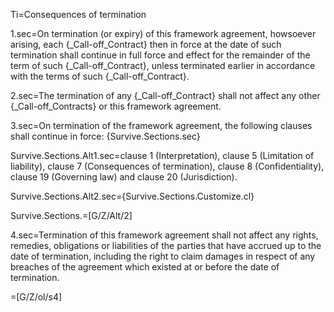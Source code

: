 Ti=Consequences of termination

1.sec=On termination (or expiry) of this framework agreement, howsoever arising, each {_Call-off_Contract} then in force at the date of such termination shall continue in full force and effect for the remainder of the term of such {_Call-off_Contract}, unless terminated earlier in accordance with the terms of such {_Call-off_Contract}.

2.sec=The termination of any {_Call-off_Contract} shall not affect any other {_Call-off_Contracts} or this framework agreement.

3.sec=On termination of the framework agreement, the following clauses shall continue in force: {Survive.Sections.sec}

Survive.Sections.Alt1.sec=clause 1 (Interpretation), clause 5 (Limitation of liability), clause 7 (Consequences of termination), clause 8 (Confidentiality), clause 19 (Governing law) and clause 20 (Jurisdiction).

Survive.Sections.Alt2.sec={Survive.Sections.Customize.cl}

Survive.Sections.=[G/Z/Alt/2]

4.sec=Termination of this framework agreement shall not affect any rights, remedies, obligations or liabilities of the parties that have accrued up to the date of termination, including the right to claim damages in respect of any breaches of the agreement which existed at or before the date of termination.

=[G/Z/ol/s4]
